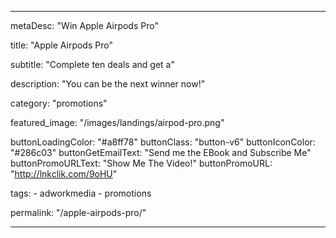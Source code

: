 ---

metaDesc: "Win Apple Airpods Pro"

title: "Apple Airpods Pro"

subtitle: "Complete ten deals and get a"

description: "You can be the next winner now!"

category: "promotions"

featured_image: "/images/landings/airpod-pro.png"

buttonLoadingColor: "#a8ff78"
buttonClass: "button-v6"
buttonIconColor: "#286c03"
buttonGetEmailText: "Send me the EBook and Subscribe Me"
buttonPromoURLText: "Show Me The Video!"
buttonPromoURL: "http://lnkclik.com/9oHU"

tags: 
    - adworkmedia
    - promotions

permalink: "/apple-airpods-pro/"

---